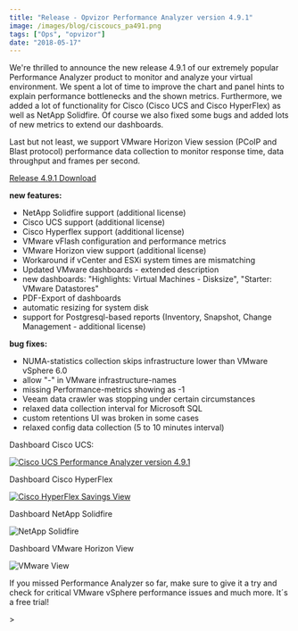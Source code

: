 ```yaml
---
title: "Release - Opvizor Performance Analyzer version 4.9.1"
image: /images/blog/ciscoucs_pa491.png
tags: ["Ops", "opvizor"]
date: "2018-05-17"
---
```


We're thrilled to announce the new release 4.9.1 of our extremely popular Performance Analyzer product to monitor and analyze your virtual environment. We spent a lot of time to improve the chart and panel hints to explain performance bottlenecks and the shown metrics. Furthermore, we added a lot of functionality for Cisco (Cisco UCS and Cisco HyperFlex) as well as NetApp Solidfire. Of course we also fixed some bugs and added lots of new metrics to extend our dashboards.

Last but not least, we support VMware Horizon View session (PCoIP and Blast protocol) performance data collection to monitor response time, data throughput and frames per second. 

[Release 4.9.1 Download](https://opvizor.atlassian.net/wiki/spaces/OPVPA/pages/82057456/Change+Log+Patch)

**new features:**

- NetApp Solidfire support (additional license)
- Cisco UCS support (additional license)
- Cisco Hyperflex support (additional license)
- VMware vFlash configuration and performance metrics
- VMware Horizon view support (additional license)
- Workaround if vCenter and ESXi system times are mismatching
- Updated VMware dashboards - extended description
- new dashboards: "Highlights: Virtual Machines - Disksize", "Starter: VMware Datastores"
- PDF-Export of dashboards
- automatic resizing for system disk
- support for Postgresql-based reports (Inventory, Snapshot, Change Management - additional license)

**bug fixes:**

- NUMA-statistics collection skips infrastructure lower than VMware vSphere 6.0
- allow "-" in VMware infrastructure-names
- missing Performance-metrics showing as -1
- Veeam data crawler was stopping under certain circumstances
- relaxed data collection interval for Microsoft SQL
- custom retentions UI was broken in some cases
- relaxed config data collection (5 to 10 minutes interval)

Dashboard Cisco UCS:

[![Cisco UCS Performance Analyzer version 4.9.1](/images/blog/ciscoucs_pa491.png)](https://try.opvizor.com/perfanalyzer)

Dashboard Cisco HyperFlex

[![Cisco HyperFlex Savings View](/images/blog/vmsavings_hyperflex.png)](https://try.opvizor.com/perfanalyzer)

Dashboard NetApp Solidfire

![NetApp Solidfire](/images/blog/solidfir.png)

Dashboard VMware Horizon View

![VMware View](/images/blog/vmware_view.png)

If you missed Performance Analyzer so far, make sure to give it a try and check for critical VMware vSphere performance issues and much more. It´s a free trial!

\>
